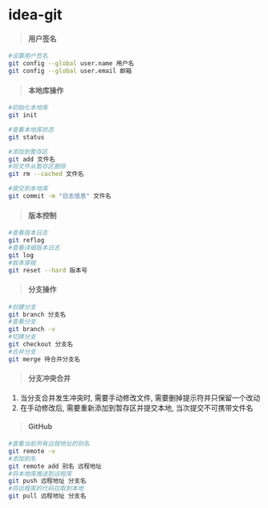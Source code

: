 # idea-git




> #### 用户签名

```sh
#设置用户签名
git config --global user.name 用户名				
git config --global user.email 邮箱
```



> #### 本地库操作

```sh
#初始化本地库
git init

#查看本地库状态
git status

#添加到暂存区
git add 文件名
#将文件从暂存区删除
git rm --cached 文件名

#提交到本地库
git commit -m "日志信息" 文件名
```



> #### 版本控制

```sh
#查看版本日志  
git reflog
#查看详细版本日志
git log
#版本穿梭
git reset --hard 版本号
```



> #### 分支操作

```sh
#创建分支
git branch 分支名
#查看分支
git branch -v
#切换分支
git checkout 分支名
#合并分支
git merge 待合并分支名
```



> #### 分支冲突合并

1. 当分支合并发生冲突时, 需要手动修改文件, 需要删掉提示符并只保留一个改动
2. 在手动修改后, 需要重新添加到暂存区并提交本地, 当次提交不可携带文件名



> #### GitHub

```sh
#查看当前所有远程地址的别名
git remote -v
#添加别名
git remote add 别名 远程地址
#将本地库推送到远程库
git push 远程地址 分支名
#将远程库的代码拉取到本地
git pull 远程地址 分支名
```

